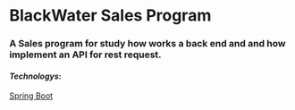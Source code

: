 <h1>BlackWater Sales Program</h1>

<h3> 
A Sales program for study how works a back end and and how implement an API for rest request.
</h3>

<h4><i>Technologys</i>:</h4>

<a href="https://spring.io/tools3/sts/all">Spring Boot</a>
